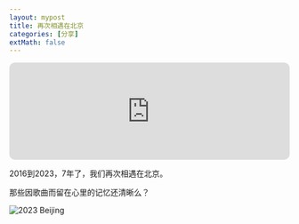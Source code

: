 ```yaml
---
layout: mypost
title: 再次相遇在北京
categories: [分享]
extMath: false
---
```


<iframe allow="autoplay *; encrypted-media *; fullscreen *; clipboard-write" frameborder="0" height="175" style="width:100%;max-width:660px;overflow:hidden;border-radius:10px;" sandbox="allow-forms allow-popups allow-same-origin allow-scripts allow-storage-access-by-user-activation allow-top-navigation-by-user-activation" src="https://embed.music.apple.com/cn/album/%E4%BD%A0%E4%B8%8D%E6%98%AF%E7%9C%9F%E6%AD%A3%E7%9A%84%E5%BF%AB%E4%B9%90-life-live/1464877093?i=1464877100"></iframe>

2016到2023，7年了，我们再次相遇在北京。

那些因歌曲而留在心里的记忆还清晰么？

![2023 Beijing](2023Beijing.jpg)




